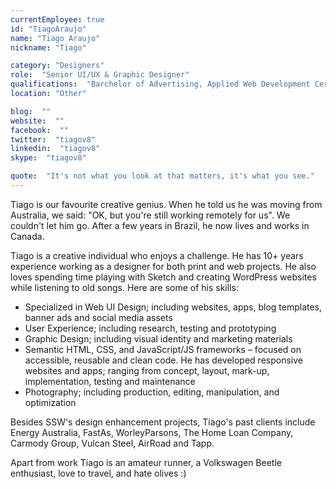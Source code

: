 ```yaml
---
currentEmployee: true
id: "TiagoAraujo"
name: "Tiago Araujo"
nickname: "Tiago"

category: "Designers"
role:  "Senior UI/UX & Graphic Designer"
qualifications:  "Barchelor of Advertising, Applied Web Development Certificate"
location: "Other"

blog:  ""
website:  ""
facebook:  ""
twitter:  "tiagov8"
linkedin:  "tiagov8"
skype:  "tiagov8"

quote:  "It's not what you look at that matters, it's what you see."
---  
```


Tiago is our favourite creative genius. When he told us he was moving from Australia, we said: "OK, but you're still working remotely for us". We couldn't let him go. After a few years in Brazil, he now lives and works in Canada.  

Tiago is a creative individual who enjoys a challenge. He has 10+ years experience working as a designer for both print and web projects. He also loves spending time playing with Sketch and creating WordPress websites while listening to old songs. Here are some of his skills:

* Specialized in Web UI Design; including websites, apps, blog templates, banner ads and social media assets
* User Experience; including research, testing and prototyping
* Graphic Design; including visual identity and marketing materials
* Semantic HTML, CSS, and JavaScript/JS frameworks – focused on accessible, reusable and clean code. He has
developed responsive websites and apps; ranging from concept, layout, mark-up, implementation, testing
and maintenance
* Photography; including production, editing, manipulation, and optimization

Besides SSW's design enhancement projects, Tiago's past clients include Energy Australia, FastAs, WorleyParsons, The Home Loan Company, Carmody Group, Vulcan Steel, AirRoad and Tapp.

Apart from work Tiago is an amateur runner, a Volkswagen Beetle enthusiast, love to travel, and hate olives :)
